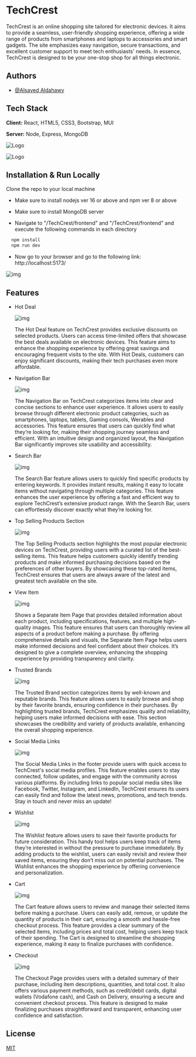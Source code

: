 
# TechCrest

TechCrest is an online shopping site tailored for electronic devices. It aims to provide a seamless, user-friendly shopping experience, offering a wide range of products from smartphones and laptops to accessories and smart gadgets. The site emphasizes easy navigation, secure transactions, and excellent customer support to meet tech enthusiasts' needs. In essence, TechCrest is designed to be your one-stop shop for all things electronic.

## Authors

- [@Alsayed Aldahawy](https://www.github.com/alsayedaldahawy)

## Tech Stack

**Client:** React, HTML5, CSS3, Bootstrap, MUI

**Server:** Node, Express, MongoDB




![Logo](https://sbr-technologies.com/wp-content/uploads/2021/06/mern.png)


![Logo](https://i.ibb.co/3zjgDrd/pngwing.png)


## Installation & Run Locally

Clone the repo to your local machine

- Make sure to install nodejs ver 16 or above and npm ver 8 or above
- Make sure to install MongoDB server

- Navigate to "/TechCrest/frontend" and "/TechCrest/frontend" and execute the following commands in each directory

```bash
  npm install
  npm run dev
```

- Now go to your browser and go to the following link: http://localhost:5173/

![img](https://i.ibb.co/VCy5vFQ/Screenshot-2024-10-22-064912.png)
## Features

- Hot Deal

    ![img](https://i.ibb.co/g617XdW/Screenshot-2024-10-22-033356.png)

    The Hot Deal feature on TechCrest provides exclusive discounts on selected products. Users can access time-limited offers that showcase the best deals available on electronic devices. This feature aims to enhance the shopping experience by offering great savings and encouraging frequent visits to the site. With Hot Deals, customers can enjoy significant discounts, making their tech purchases even more affordable.

- Navigation Bar

    ![img](https://i.ibb.co/YkbPJqY/Screenshot-2024-10-22-073632.png)

    The Navigation Bar on TechCrest categorizes items into clear and concise sections to enhance user experience. It allows users to easily browse through different electronic product categories, such as smartphones, laptops, tablets, Gaming consols, Werables and accessories. This feature ensures that users can quickly find what they’re looking for, making their shopping journey seamless and efficient. With an intuitive design and organized layout, the Navigation Bar significantly improves site usability and accessibility.

- Search Bar

    ![img](https://i.ibb.co/XDZdYGB/Screenshot-2024-10-22-073632.png)

    The Search Bar feature allows users to quickly find specific products by entering keywords. It provides instant results, making it easy to locate items without navigating through multiple categories. This feature enhances the user experience by offering a fast and efficient way to explore TechCrest’s extensive product range. With the Search Bar, users can effortlessly discover exactly what they’re looking for.

- Top Selling Products Section

    ![img](https://i.ibb.co/MG5DF5f/Screenshot-2024-10-22-074018.png)

    The Top Selling Products section highlights the most popular electronic devices on TechCrest, providing users with a curated list of the best-selling items. This feature helps customers quickly identify trending products and make informed purchasing decisions based on the preferences of other buyers. By showcasing these top-rated items, TechCrest ensures that users are always aware of the latest and greatest tech available on the site.

- View Item

    
    ![img](https://i.ibb.co/Ssskpqb/Screenshot-2024-10-22-032703.png)

    Shows a Separate Item Page that provides detailed information about each product, including specifications, features, and multiple high-quality images. This feature ensures that users can thoroughly review all aspects of a product before making a purchase. By offering comprehensive details and visuals, the Separate Item Page helps users make informed decisions and feel confident about their choices. It’s designed to give a complete overview, enhancing the shopping experience by providing transparency and clarity.

- Trusted Brands

    ![img](https://i.ibb.co/7QKKyBT/Screenshot-2024-10-21-200137.png)

    The Trusted Brand section categorizes items by well-known and reputable brands. This feature allows users to easily browse and shop by their favorite brands, ensuring confidence in their purchases. By highlighting trusted brands, TechCrest emphasizes quality and reliability, helping users make informed decisions with ease. This section showcases the credibility and variety of products available, enhancing the overall shopping experience. 

- Social Media Links

    ![img](https://i.ibb.co/cYg3701/Screenshot-2024-10-22-074140.png)

    The Social Media Links in the footer provide users with quick access to TechCrest's social media profiles. This feature enables users to stay connected, follow updates, and engage with the community across various platforms. By including links to popular social media sites like Facebook, Twitter, Instagram, and LinkedIn, TechCrest ensures its users can easily find and follow the latest news, promotions, and tech trends. Stay in touch and never miss an update!

- Wishlist

    ![img](https://i.ibb.co/M2ZMdYV/wishlist.png)

    The Wishlist feature allows users to save their favorite products for future consideration. This handy tool helps users keep track of items they’re interested in without the pressure to purchase immediately. By adding products to the wishlist, users can easily revisit and review their saved items, ensuring they don’t miss out on potential purchases. The Wishlist enhances the shopping experience by offering convenience and personalization.

- Cart

    ![img](https://i.ibb.co/CKPLWY9/cart.png)

    The Cart feature allows users to review and manage their selected items before making a purchase. Users can easily add, remove, or update the quantity of products in their cart, ensuring a smooth and hassle-free checkout process. This feature provides a clear summary of the selected items, including prices and total cost, helping users keep track of their spending. The Cart is designed to streamline the shopping experience, making it easy to finalize purchases with confidence.

- Checkout

    ![img](https://i.ibb.co/bWHrWqh/checkout.png)

    The Checkout Page provides users with a detailed summary of their purchase, including item descriptions, quantities, and total cost. It also offers various payment methods, such as credit/debit cards, digital wallets (Vodafone cash), and Cash on Delivery, ensuring a secure and convenient checkout process. This feature is designed to make finalizing purchases straightforward and transparent, enhancing user confidence and satisfaction.

## License

[MIT](https://choosealicense.com/licenses/mit/)
